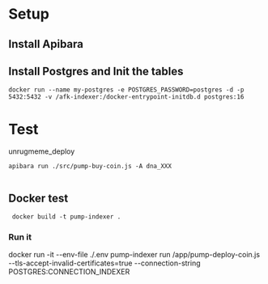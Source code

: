 # Setup

## Install Apibara

## Install Postgres and Init the tables

```
docker run --name my-postgres -e POSTGRES_PASSWORD=postgres -d -p 5432:5432 -v /afk-indexer:/docker-entrypoint-initdb.d postgres:16
```

# Test

unrugmeme_deploy

```
apibara run ./src/pump-buy-coin.js -A dna_XXX


```


## Docker test

```
 docker build -t pump-indexer .

```

 ### Run it
 docker run -it --env-file ./.env pump-indexer run /app/pump-deploy-coin.js --tls-accept-invalid-certificates=true --connection-string POSTGRES:CONNECTION_INDEXER
